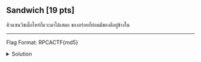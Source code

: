## Sandwich [19 pts]

หิวแซนวิชเมื่อไหร่ก็แวะมาได้เสมอ ของอร่อยก็ย่อมมีของดีอยู่ข้างใน<br><hr>
Flag Format: RPCACTF{md5}

<details>
    <summary>Solution</summary>
    
- TLDR : `Strings -> Decode base64 of a picture`
</details>